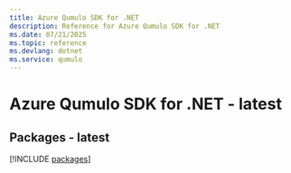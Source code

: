 ```yaml
---
title: Azure Qumulo SDK for .NET
description: Reference for Azure Qumulo SDK for .NET
ms.date: 07/21/2025
ms.topic: reference
ms.devlang: dotnet
ms.service: qumulo
---
```

# Azure Qumulo SDK for .NET - latest
## Packages - latest
[!INCLUDE [packages](qumulo-index.md)]